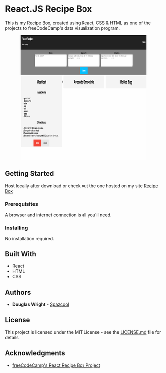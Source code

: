 # React.JS Recipe Box

This is my Recipe Box, created using React, CSS & HTML as one of the projects to freeCodeCamp's data visualization program.

<p align="center">
   <img width="80%" height="400vh" src="./desktop.gif">
</p>

## Getting Started

Host locally after download or check out the one hosted on my site [Recipe Box](http://www.spazcool.com/react-recipe/)

### Prerequisites

A browser and internet connection is all you'll need.

### Installing

No installation required.

## Built With

* React
* HTML
* CSS

## Authors

* **Douglas Wright** - [Spazcool](https://github.com/Spazcool)

## License

This project is licensed under the MIT License - see the [LICENSE.md](LICENSE.md) file for details

## Acknowledgments

* [freeCodeCamp's React Recipe Box Project](https://www.freecodecamp.org/challenges/build-a-recipe-box)
